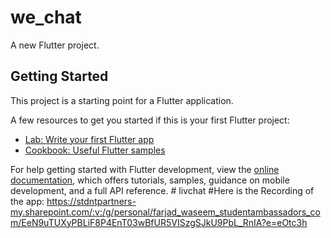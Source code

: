 # we_chat

A new Flutter project.

## Getting Started

This project is a starting point for a Flutter application.

A few resources to get you started if this is your first Flutter project:

- [Lab: Write your first Flutter app](https://docs.flutter.dev/get-started/codelab)
- [Cookbook: Useful Flutter samples](https://docs.flutter.dev/cookbook)

For help getting started with Flutter development, view the
[online documentation](https://docs.flutter.dev/), which offers tutorials,
samples, guidance on mobile development, and a full API reference.
#   l i v c h a t 
 
# Here is the Recording of the app:
https://stdntpartners-my.sharepoint.com/:v:/g/personal/farjad_waseem_studentambassadors_com/EeN9uTUXyPBLiF8P4EnT03wBfUR5VISzgSJkU9PbL_RnIA?e=eOtc3h
